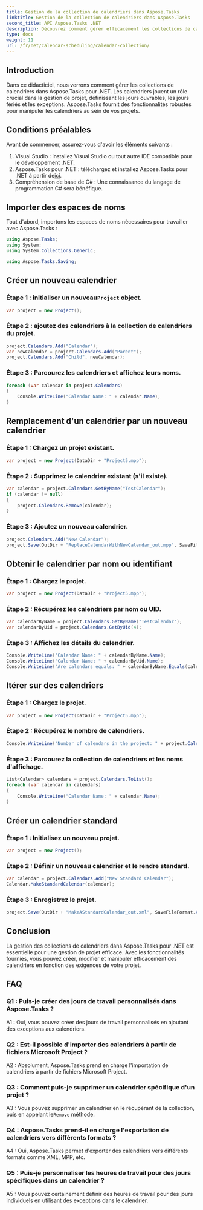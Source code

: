 ```yaml
---
title: Gestion de la collection de calendriers dans Aspose.Tasks
linktitle: Gestion de la collection de calendriers dans Aspose.Tasks
second_title: API Aspose.Tasks .NET
description: Découvrez comment gérer efficacement les collections de calendriers dans Aspose.Tasks pour .NET. Créez, modifiez et manipulez facilement des calendriers.
type: docs
weight: 11
url: /fr/net/calendar-scheduling/calendar-collection/
---
```

## Introduction

Dans ce didacticiel, nous verrons comment gérer les collections de calendriers dans Aspose.Tasks pour .NET. Les calendriers jouent un rôle crucial dans la gestion de projet, définissant les jours ouvrables, les jours fériés et les exceptions. Aspose.Tasks fournit des fonctionnalités robustes pour manipuler les calendriers au sein de vos projets.

## Conditions préalables

Avant de commencer, assurez-vous d'avoir les éléments suivants :

1. Visual Studio : installez Visual Studio ou tout autre IDE compatible pour le développement .NET.
2.  Aspose.Tasks pour .NET : téléchargez et installez Aspose.Tasks pour .NET à partir de[ici](https://releases.aspose.com/tasks/net/).
3. Compréhension de base de C# : Une connaissance du langage de programmation C# sera bénéfique.

## Importer des espaces de noms

Tout d'abord, importons les espaces de noms nécessaires pour travailler avec Aspose.Tasks :

```csharp
using Aspose.Tasks;
using System;
using System.Collections.Generic;

using Aspose.Tasks.Saving;

```

## Créer un nouveau calendrier

###  Étape 1 : initialiser un nouveau`Project` object.
```csharp
var project = new Project();
```

### Étape 2 : ajoutez des calendriers à la collection de calendriers du projet.
```csharp
project.Calendars.Add("Calendar");
var newCalendar = project.Calendars.Add("Parent");
project.Calendars.Add("Child", newCalendar);
```

### Étape 3 : Parcourez les calendriers et affichez leurs noms.
```csharp
foreach (var calendar in project.Calendars)
{
    Console.WriteLine("Calendar Name: " + calendar.Name);
}
```

## Remplacement d'un calendrier par un nouveau calendrier

### Étape 1 : Chargez un projet existant.
```csharp
var project = new Project(DataDir + "Project5.mpp");
```

### Étape 2 : Supprimez le calendrier existant (s'il existe).
```csharp
var calendar = project.Calendars.GetByName("TestCalendar");
if (calendar != null)
{
    project.Calendars.Remove(calendar);
}
```

### Étape 3 : Ajoutez un nouveau calendrier.
```csharp
project.Calendars.Add("New Calendar");
project.Save(OutDir + "ReplaceCalendarWithNewCalendar_out.mpp", SaveFileFormat.Mpp);
```

## Obtenir le calendrier par nom ou identifiant

### Étape 1 : Chargez le projet.
```csharp
var project = new Project(DataDir + "Project5.mpp");
```

### Étape 2 : Récupérez les calendriers par nom ou UID.
```csharp
var calendarByName = project.Calendars.GetByName("TestCalendar");
var calendarByUid = project.Calendars.GetByUid(4);
```

### Étape 3 : Affichez les détails du calendrier.
```csharp
Console.WriteLine("Calendar Name: " + calendarByName.Name);
Console.WriteLine("Calendar Name: " + calendarByUid.Name);
Console.WriteLine("Are calendars equals: " + calendarByName.Equals(calendarByUid));
```

## Itérer sur des calendriers

### Étape 1 : Chargez le projet.
```csharp
var project = new Project(DataDir + "Project5.mpp");
```

### Étape 2 : Récupérez le nombre de calendriers.
```csharp
Console.WriteLine("Number of calendars in the project: " + project.Calendars.Count);
```

### Étape 3 : Parcourez la collection de calendriers et les noms d'affichage.
```csharp
List<Calendar> calendars = project.Calendars.ToList();
foreach (var calendar in calendars)
{
    Console.WriteLine("Calendar Name: " + calendar.Name);
}
```

## Créer un calendrier standard

### Étape 1 : Initialisez un nouveau projet.
```csharp
var project = new Project();
```

### Étape 2 : Définir un nouveau calendrier et le rendre standard.
```csharp
var calendar = project.Calendars.Add("New Standard Calendar");
Calendar.MakeStandardCalendar(calendar);
```

### Étape 3 : Enregistrez le projet.
```csharp
project.Save(OutDir + "MakeAStandardCalendar_out.xml", SaveFileFormat.Xml);
```

## Conclusion

La gestion des collections de calendriers dans Aspose.Tasks pour .NET est essentielle pour une gestion de projet efficace. Avec les fonctionnalités fournies, vous pouvez créer, modifier et manipuler efficacement des calendriers en fonction des exigences de votre projet.

## FAQ

### Q1 : Puis-je créer des jours de travail personnalisés dans Aspose.Tasks ?

A1 : Oui, vous pouvez créer des jours de travail personnalisés en ajoutant des exceptions aux calendriers.

### Q2 : Est-il possible d'importer des calendriers à partir de fichiers Microsoft Project ?

A2 : Absolument, Aspose.Tasks prend en charge l'importation de calendriers à partir de fichiers Microsoft Project.

### Q3 : Comment puis-je supprimer un calendrier spécifique d'un projet ?

 A3 : Vous pouvez supprimer un calendrier en le récupérant de la collection, puis en appelant le`Remove` méthode.

### Q4 : Aspose.Tasks prend-il en charge l'exportation de calendriers vers différents formats ?

A4 : Oui, Aspose.Tasks permet d'exporter des calendriers vers différents formats comme XML, MPP, etc.

### Q5 : Puis-je personnaliser les heures de travail pour des jours spécifiques dans un calendrier ?

A5 : Vous pouvez certainement définir des heures de travail pour des jours individuels en utilisant des exceptions dans le calendrier.